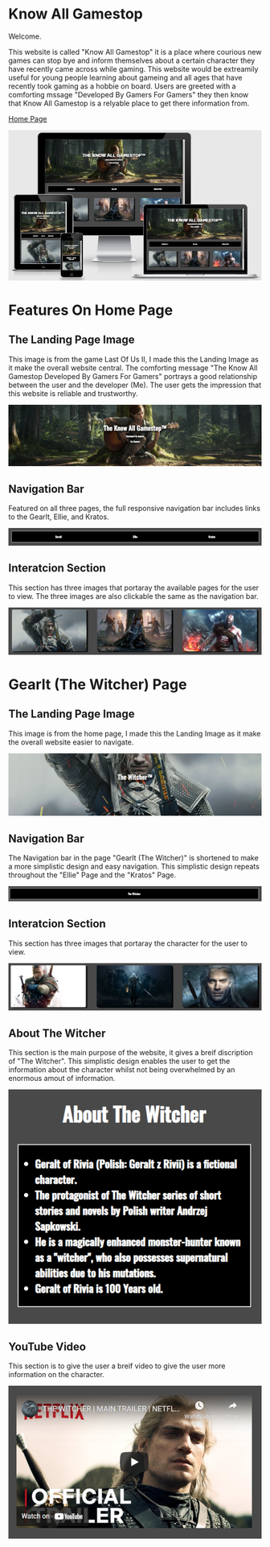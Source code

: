 # Know All Gamestop

Welcome.

This website is called "Know All Gamestop" it is a place where courious new games can stop bye and inform themselves about a certain character they have recently came across while gaming. This website would be extreamily useful for young people learning about gameing and all ages that have recently took gaming as a hobbie on board. Users are greeted with a comforting mssage "Developed By Gamers For Gamers" they then know that Know All Gamestop is a relyable place to get there information from.


[Home Page](https://seangrant18.github.io/Website/)


![Home Responsive Pgae!](/images/ResponsiveHome.PNG "Home Responsive Image")

# Features On Home Page

## The Landing Page Image

This image is from the game Last Of Us II, I made this the Landing Image as it make the overall website central. The comforting message "The Know All Gamestop Developed By Gamers For Gamers" portrays a good relationship between the user and the developer (Me). The user gets the impression that this website is reliable and trustworthy.

![Landing Image!](/images/Landingimage.PNG "Landing Image")

## Navigation Bar

Featured on all three pages, the full responsive navigation bar includes links to the Gearlt, Ellie, and Kratos.

![Nav Image!](/images/nav.PNG "Nav Image")

## Interatcion Section

This section has three images that portaray the available pages for the user to view. The three images are also clickable the same as the navigation bar.

![Three Nav Image!](/images/threeimg.PNG "Three Nav Image")

# Gearlt (The Witcher) Page

## The Landing Page Image

This image is from the home page, I made this the Landing Image as it make the overall website easier to navigate.

![Gearlt Landing Image!](/images/GearltLanding.PNG "Gearlt LandingImage")

## Navigation Bar

The Navigation bar in the page "Gearlt (The Witcher)" is shortened to make a more simplistic design and easy navigation. This simplistic design repeats throughout the "Ellie" Page and the "Kratos" Page.

![Gearlt Nav Image!](/images/gearltnav.PNG "Gearlt Nav Image")

## Interatcion Section

This section has three images that portaray the character for the user to view.

![Three Gearlt Image!](/images/threegearlt.PNG "Three Gearlt Image")

## About The Witcher

This section is the main purpose of the website, it gives a breif discription of "The Witcher". This simplistic design enables the user to get the information about the character whilst not being overwhelmed by an enormous amout of information.

![About Gearlt Image!](/images/aboutgearlt.PNG "About Gearlt Image")

## YouTube Video

This section is to give the user a breif video to give the user more information on the character.

![YouTube Image!](/images/ytgearlt.PNG "YouTube Image")